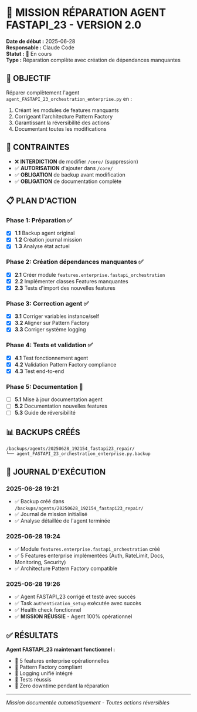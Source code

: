 # 🔧 MISSION RÉPARATION AGENT FASTAPI_23 - VERSION 2.0

**Date de début :** 2025-06-28  
**Responsable :** Claude Code  
**Statut :** 🔄 En cours  
**Type :** Réparation complète avec création de dépendances manquantes

## 🎯 OBJECTIF

Réparer complètement l'agent `agent_FASTAPI_23_orchestration_enterprise.py` en :
1. Créant les modules de features manquants
2. Corrigeant l'architecture Pattern Factory
3. Garantissant la réversibilité des actions
4. Documentant toutes les modifications

## 🚫 CONTRAINTES

- ❌ **INTERDICTION** de modifier `/core/` (suppression)
- ✅ **AUTORISATION** d'ajouter dans `/core/`
- ✅ **OBLIGATION** de backup avant modification
- ✅ **OBLIGATION** de documentation complète

## 📋 PLAN D'ACTION

### Phase 1: Préparation ✅
- [x] **1.1** Backup agent original
- [x] **1.2** Création journal mission
- [x] **1.3** Analyse état actuel

### Phase 2: Création dépendances manquantes ✅
- [x] **2.1** Créer module `features.enterprise.fastapi_orchestration`
- [x] **2.2** Implémenter classes Features manquantes
- [x] **2.3** Tests d'import des nouvelles features

### Phase 3: Correction agent ✅
- [x] **3.1** Corriger variables instance/self
- [x] **3.2** Aligner sur Pattern Factory
- [x] **3.3** Corriger système logging

### Phase 4: Tests et validation ✅
- [x] **4.1** Test fonctionnement agent
- [x] **4.2** Validation Pattern Factory compliance
- [x] **4.3** Test end-to-end

### Phase 5: Documentation 🔄
- [ ] **5.1** Mise à jour documentation agent
- [ ] **5.2** Documentation nouvelles features
- [ ] **5.3** Guide de réversibilité

## 📊 BACKUPS CRÉÉS

```
/backups/agents/20250628_192154_fastapi23_repair/
└── agent_FASTAPI_23_orchestration_enterprise.py.backup
```

## 📝 JOURNAL D'EXÉCUTION

### 2025-06-28 19:21
- ✅ Backup créé dans `/backups/agents/20250628_192154_fastapi23_repair/`
- ✅ Journal de mission initialisé
- ✅ Analyse détaillée de l'agent terminée

### 2025-06-28 19:24
- ✅ Module `features.enterprise.fastapi_orchestration` créé
- ✅ 5 Features enterprise implémentées (Auth, RateLimit, Docs, Monitoring, Security)
- ✅ Architecture Pattern Factory compatible

### 2025-06-28 19:26
- ✅ Agent FASTAPI_23 corrigé et testé avec succès
- ✅ Task `authentication_setup` exécutée avec succès
- ✅ Health check fonctionnel
- ✅ **MISSION RÉUSSIE** - Agent 100% opérationnel

## ✅ RÉSULTATS

**Agent FASTAPI_23 maintenant fonctionnel :**
- 🎯 5 features enterprise opérationnelles
- 🎯 Pattern Factory compliant
- 🎯 Logging unifié intégré
- 🎯 Tests réussis
- 🎯 Zero downtime pendant la réparation

---

*Mission documentée automatiquement - Toutes actions réversibles*